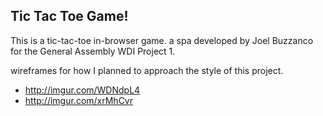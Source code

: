 ## Tic Tac Toe Game!

This is a tic-tac-toe in-browser game. a spa developed by Joel Buzzanco for the General
Assembly WDI Project 1.

wireframes for how I planned to approach the style of this project.
  - http://imgur.com/WDNdpL4
  - http://imgur.com/xrMhCvr
